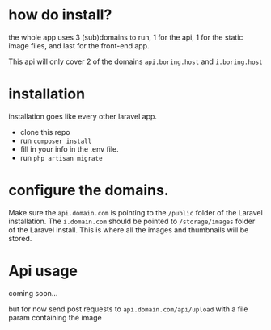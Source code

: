 # how do install?
the whole app uses 3 (sub)domains to run, 1 for the api, 1 for the static image files, and last for the front-end app.

This api will only cover 2 of the domains `api.boring.host` and `i.boring.host`

# installation
installation goes like every other laravel app.
- clone this repo
- run `composer install`
- fill in your info in the .env file.
- run `php artisan migrate`

# configure the domains.
Make sure the `api.domain.com` is pointing to the `/public` folder of the Laravel installation.
The `i.domain.com` should be pointed to `/storage/images` folder of the Laravel install. This is where all the images and thumbnails will be stored.

# Api usage
coming soon...

but for now send post requests to `api.domain.com/api/upload` with a file param containing the image
